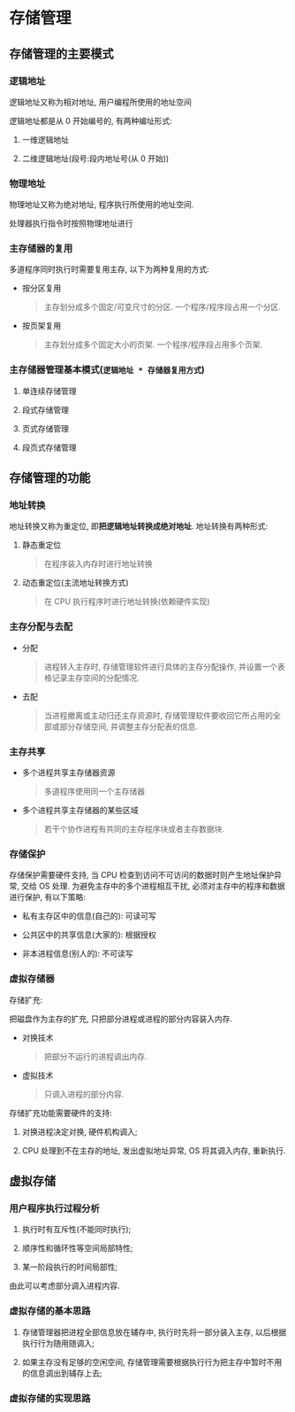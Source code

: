# 存储管理

## 存储管理的主要模式

### 逻辑地址

逻辑地址又称为相对地址, 用户编程所使用的地址空间

逻辑地址都是从 0 开始编号的, 有两种编址形式:

1. 一维逻辑地址

2. 二维逻辑地址(段号:段内地址号(从 0 开始))

### 物理地址

物理地址又称为绝对地址, 程序执行所使用的地址空间.

处理器执行指令时按照物理地址进行

### 主存储器的复用

多道程序同时执行时需要复用主存, 以下为两种复用的方式:

- 按分区复用
   > 主存划分成多个固定/可变尺寸的分区. 一个程序/程序段占用一个分区.

- 按页架复用
   > 主存划分成多个固定大小的页架. 一个程序/程序段占用多个页架.

### 主存储器管理基本模式(`逻辑地址 * 存储器复用方式`)

1. 单连续存储管理

2. 段式存储管理

3. 页式存储管理

4. 段页式存储管理

## 存储管理的功能

### 地址转换

地址转换又称为重定位, 即**把逻辑地址转换成绝对地址**.
地址转换有两种形式:

1. 静态重定位
   > 在程序装入内存时进行地址转换

2. 动态重定位(主流地址转换方式)
   > 在 CPU 执行程序时进行地址转换(依赖硬件实现)

### 主存分配与去配

- 分配
   > 进程转入主存时, 存储管理软件进行具体的主存分配操作,
   > 并设置一个表格记录主存空间的分配情况.

- 去配
   > 当进程撤离或主动归还主存资源时, 存储管理软件要收回它所占用的全部或部分存储空间,
   > 并调整主存分配表的信息.

### 主存共享

- 多个进程共享主存储器资源
   > 多道程序使用同一个主存储器

- 多个进程共享主存储器的某些区域
   > 若干个协作进程有共同的主存程序块或者主存数据块.

### 存储保护

存储保护需要硬件支持, 当 CPU 检查到访问不可访问的数据时则产生地址保护异常, 交给 OS 处理.
为避免主存中的多个进程相互干扰, 必须对主存中的程序和数据进行保护, 有以下策略:

- 私有主存区中的信息(自己的): 可读可写

- 公共区中的共享信息(大家的): 根据授权

- 非本进程信息(别人的): 不可读写

### 虚拟存储器

存储扩充:

   把磁盘作为主存的扩充, 只把部分进程或进程的部分内容装入内存.

- 对换技术
   > 把部分不运行的进程调出内存.

- 虚拟技术
   > 只调入进程的部分内容.

存储扩充功能需要硬件的支持:

1. 对换进程决定对换, 硬件机构调入;

2. CPU 处理到不在主存的地址, 发出虚拟地址异常, OS 将其调入内存, 重新执行.

## 虚拟存储

### 用户程序执行过程分析

1. 执行时有互斥性(不能同时执行);

2. 顺序性和循环性等空间局部特性;

3. 某一阶段执行的时间局部性;

由此可以考虑部分调入进程内容.

### 虚拟存储的基本思路

1. 存储管理器把进程全部信息放在辅存中, 执行时先将一部分装入主存, 以后根据执行行为随用随调入;

2. 如果主存没有足够的空闲空间, 存储管理需要根据执行行为把主存中暂时不用的信息调出到辅存上去;

### 虚拟存储的实现思路
